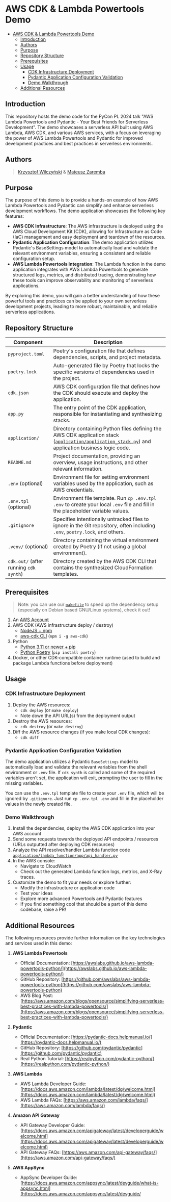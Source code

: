 # AWS CDK & Lambda Powertools Demo

<!-- TOC -->

- [AWS CDK & Lambda Powertools Demo](#aws-cdk--lambda-powertools-demo)
    - [Introduction](#introduction)
    - [Authors](#authors)
    - [Purpose](#purpose)
    - [Repository Structure](#repository-structure)
    - [Prerequisites](#prerequisites)
    - [Usage](#usage)
        - [CDK Infrastructure Deployment](#cdk-infrastructure-deployment)
        - [Pydantic Application Configuration Validation](#pydantic-application-configuration-validation)
        - [Demo Walkthrough](#demo-walkthrough)
    - [Additional Resources](#additional-resources)

<!-- /TOC -->

## Introduction

This repository hosts the demo code for the PyCon PL 2024 talk "AWS Lambda Powertools and Pydantic - Your Best Friends for Serverless Development". The demo showcases a serverless API built using AWS Lambda, AWS CDK, and various AWS services, with a focus on leveraging the power of AWS Lambda Powertools and Pydantic for improved development practices and best practices in serverless environments.

## Authors

> [Krzysztof Wilczyński](mailto:krzysztof.wilczynski@pm.me) & [Mateusz Zaremba](mailto:matez@orsted.com)

## Purpose

The purpose of this demo is to provide a hands-on example of how AWS Lambda Powertools and Pydantic can simplify and enhance serverless development workflows. The demo application showcases the following key features:

- **AWS CDK Infrastructure**: The AWS infrastructure is deployed using the AWS Cloud Development Kit (CDK), allowing for Infrastructure as Code (IaC) management and easy deployment and teardown of the resources.
- **Pydantic Application Configuration**: The demo application utilizes Pydantic's BaseSettings model to automatically load and validate the relevant environment variables, ensuring a consistent and reliable configuration setup.
- **AWS Lambda Powertools Integration**: The Lambda function in the demo application integrates with AWS Lambda Powertools to generate structured logs, metrics, and distributed tracing, demonstrating how these tools can improve observability and monitoring of serverless applications.

By exploring this demo, you will gain a better understanding of how these powerful tools and practices can be applied to your own serverless development projects, leading to more robust, maintainable, and reliable serverless applications.

## Repository Structure

| Component                     | Description                                                                                       |
|-------------------------------|---------------------------------------------------------------------------------------------------|
| `pyproject.toml`               | Poetry's configuration file that defines dependencies, scripts, and project metadata.             |
| `poetry.lock`                  | Auto-generated file by Poetry that locks the specific versions of dependencies used in the project. |
| `cdk.json`                     | AWS CDK configuration file that defines how the CDK should execute and deploy the application.    |
| `app.py`                       | The entry point of the CDK application, responsible for instantiating and synthesizing stacks. |
| `application/`                 | Directory containing Python files defining the AWS CDK application stack ([`application/application_stack.py`](application/application_stack.py)) and application business logic code. |
| `README.md`                    | Project documentation, providing an overview, usage instructions, and other relevant information. |
| `.env` (optional)              | Environment file for setting environment variables used by the application, such as AWS credentials. |
| `.env.tpl` (optional)          | Environment file template. Run `cp .env.tpl .env` to create your local `.env` file and fill in the placeholder variable values. |
| `.gitignore`                   | Specifies intentionally untracked files to ignore in the Git repository, often including `.env`, `poetry.lock`, and others. |
| `.venv/` (optional)            | Directory containing the virtual environment created by Poetry (if not using a global environment).|
| `cdk.out/` (after running `cdk synth`) | Directory created by the AWS CDK CLI that contains the synthesized CloudFormation templates.      |

## Prerequisites

> Note: you can use our [`makefile`](makefile) to speed up the dependency setup (especially on Debian based GNU/Linux systems), check it out!

1. An [AWS Account](https://signin.aws.amazon.com/signup?request_type=register)
2. AWS CDK (AWS infrastructure deploy / destroy)
    - [NodeJS + npm](https://nodejs.org/en/download/package-manager)
    - [aws-cdk CLI](https://www.npmjs.com/package/aws-cdk) (`npm i -g aws-cdk`)
3. Python
    - [Python 3.11 or newer + pip](https://www.python.org/downloads/) 
    - [Python Poetry](https://pypi.org/project/poetry/) (`pip install poetry`)
4. Docker, or other CDK-compatible container runtime (used to build and package Lambda functions before deployment)

## Usage

### CDK Infrastructure Deployment

1. Deploy the AWS resources:
   - `cdk deploy` (or `make deploy`)
   - Note down the API URL(s) from the deployment output
2. Destroy the AWS resources:
   - `cdk destroy` (or `make destroy`)
3. Diff the AWS resource changes (if you make local CDK changes):
   - `cdk diff`

### Pydantic Application Configuration Validation

The demo application utilizes a Pydantic `BaseSettings` model to automatically load and validate the relevant variables from the shell environment or `.env` file. If `cdk synth` is called and some of the required variables aren't set, the application will exit, prompting the user to fill in the missing variables.

You can use the `.env.tpl` template file to create your `.env` file, which will be ignored by `.gitignore`. Just run `cp .env.tpl .env` and fill in the placeholder values in the newly created file.

### Demo Walkthrough

1. Install the dependencies, deploy the AWS CDK application into your AWS account
1. Send some requests towards the deployed API endpoints / resources (URLs outputted after deploying CDK resources)
1. Analyze the API resolver/handler Lambda function code [`application/lambda_function/app/api_handler.py`](application/lambda_function/app/api_handler.py)
1. In the AWS console:
   - Navigate to CloudWatch
   - Check out the generated Lambda function logs, metrics, and X-Ray traces.
1. Customize the demo to fit your needs or explore further:
   - Modify the infrastructure or application code
   - Test your ideas
   - Explore more advanced Powertools and Pydantic features
   - If you find something cool that should be a part of this demo codebase, raise a PR!

## Additional Resources

The following resources provide further information on the key technologies and services used in this demo:

1. **AWS Lambda Powertools**
   - Official Documentation: [https://awslabs.github.io/aws-lambda-powertools-python/](https://awslabs.github.io/aws-lambda-powertools-python/)
   - GitHub Repository: [https://github.com/awslabs/aws-lambda-powertools-python](https://github.com/awslabs/aws-lambda-powertools-python)
   - AWS Blog Post: [https://aws.amazon.com/blogs/opensource/simplifying-serverless-best-practices-with-lambda-powertools/](https://aws.amazon.com/blogs/opensource/simplifying-serverless-best-practices-with-lambda-powertools/)

2. **Pydantic**
   - Official Documentation: [https://pydantic-docs.helpmanual.io/](https://pydantic-docs.helpmanual.io/)
   - GitHub Repository: [https://github.com/pydantic/pydantic](https://github.com/pydantic/pydantic)
   - Real Python Tutorial: [https://realpython.com/pydantic-python/](https://realpython.com/pydantic-python/)

3. **AWS Lambda**
   - AWS Lambda Developer Guide: [https://docs.aws.amazon.com/lambda/latest/dg/welcome.html](https://docs.aws.amazon.com/lambda/latest/dg/welcome.html)
   - AWS Lambda FAQs: [https://aws.amazon.com/lambda/faqs/](https://aws.amazon.com/lambda/faqs/)

4. **Amazon API Gateway**
   - API Gateway Developer Guide: [https://docs.aws.amazon.com/apigateway/latest/developerguide/welcome.html](https://docs.aws.amazon.com/apigateway/latest/developerguide/welcome.html)
   - API Gateway FAQs: [https://aws.amazon.com/api-gateway/faqs/](https://aws.amazon.com/api-gateway/faqs/)

5. **AWS AppSync**
   - AppSync Developer Guide: [https://docs.aws.amazon.com/appsync/latest/devguide/what-is-appsync.html](https://docs.aws.amazon.com/appsync/latest/devguide/